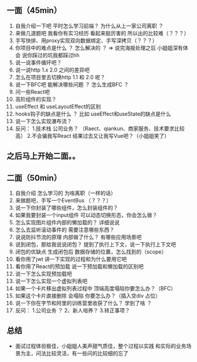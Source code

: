 ## 一面（45min）
1. 自我介绍一下吧  平时怎么学习前端？ 为什么从上一家公司离职 ？
2. 来做几道题吧 我看你有实习经历 看起来挺厉害的 所以出的比较难（？？？）
3. 手写快排、用proxy实现双向数据绑定、手写深拷贝（？？？）
4. 你项目中的难点是什么 ？ 怎么解决的 ？ => 说完海报处理之后 小姐姐深有体会 说你踩过的坑我都踩过hh
5. 说一说事件循环吧？
6. 说一说http 1.x 2.0 之间的差异吧 
7. 怎么在项目里去切换http 1.1 和 2.0 呢？
8. 说一下BFC吧 能解决哪些问题 ？ 怎么生成BFC ？
9. 问一些React吧
10. 高阶组件的实现？
11. useEffect 和 useLayoutEffect的区别
12. hooks钩子的缺点是什么 ？  比如 useEffect和useState的缺点是什么
13. 说一下怎么实现瀑布流？
14. 反问： 1.技术栈 公司业务？ （Raect、qiankun、商家服务、技术要求比较高） 2.不会骗我写React 结果过去又让我写Vue吧？（小姐姐笑了）

## 之后马上开始二面。。

## 二面（50min）
1. 自我介绍 怎么学习的 为啥离职（一样的话）
2. 来做题吧，手写一个EventBus （？？？）
3. 说一下你封装了哪些组件，怎么封装组件的？
4. 如果我要封装一个input组件 可以动态切换形态，你会怎么做？
5. 怎么实现图片组件内部的懒加载的？ 详细说说
6. 怎么去监听滚动事件的 需要注意哪些东西？
7. 说说防抖节流的原理 内部做了什么？ 有哪些应用场景吧
8. 说到闭包，那给我说说闭包？ 提到了执行上下文，说一下执行上下文吧
9. 闭包的优缺点 生成闭包后 数据存储的位置，怎么找到的（scope）
10. 看你用了jwt 讲一下实现的过程和为什么要用它吧
11. 看你用了React的预加载 说一下预加载和懒加载的区别吧 
12. 说一下怎么实现预加载吧 
13. 说一下怎么实现一个虚拟列表吧
14. 如果一个卡片移出虚拟列表过程中 顶端高度塌陷你要怎么办？（BFC）
15. 如果这个卡片直接删除 会塌陷 你要怎么办？（插入空div 占位）
16. 说一下你在字节和阿里的训练营里收获了什么？ 学到了啥 ？
17. 反问： 1.公司业务 ？ 2、新人培养？ 3.转正事项？

## 总结 
- 面试过程体验极佳，小姐姐人美声甜气质佳，整个过程以实践 和实际的业务场景为主，问法比较灵活，有一些问的比较细的忘了
